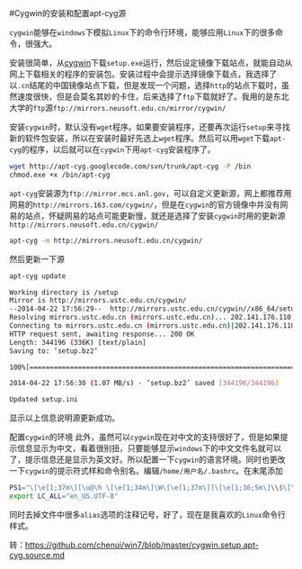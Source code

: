 #Cygwin的安装和配置apt-cyg源

`cygwin`能够在`windows`下模拟`Linux`下的命令行环境，能够应用`Linux`下的很多命令，很强大。

安装很简单，从[cygwin](http://www.cygwin.com/)下载`setup.exe`运行，然后设定镜像下载站点，就能自动从网上下载相关的程序的安装包。安装过程中会提示选择镜像下载点，我选择了以`.cn`结尾的中国镜像站点下载，但是发现一个问题，选择`http`的站点下载时，虽然速度很快，但是会莫名其妙的卡住，后来选择了`ftp`下载就好了。我用的是东北大学的`ftp`源`ftp://mirrors.neusoft.edu.cn/mirror/cygwin/`

安装`cygwin`时，默认没有`wget`程序。如果要安装程序，还要再次运行`setup`来寻找新的软件包安装，所以在安装时最好先选上`wget`程序。然后可以用`wget`下载`apt-cyg`的程序，以后就可以在`cygwin`下用`apt-cyg`安装程序了。  
```bash
wget http://apt-cyg.googlecode.com/svn/trunk/apt-cyg -P /bin
chmod.exe +x /bin/apt-cyg
```  
`apt-cyg`安装源为`ftp://mirror.mcs.anl.gov`，可以自定义更新源，网上都推荐用网易的`http://mirrors.163.com/cygwin/`，但是在`cygwin`的官方镜像中并没有网易的站点，怀疑网易的站点可能更新慢，就还是选择了安装`cygwin`时用的更新源`http://mirrors.neusoft.edu.cn/cygwin/`  
```bash
apt-cyg -m http://mirrors.neusoft.edu.cn/cygwin/
```  
然后更新一下源  
```bash
apt-cyg update

Working directory is /setup
Mirror is http://mirrors.ustc.edu.cn/cygwin/
--2014-04-22 17:56:29--  http://mirrors.ustc.edu.cn/cygwin//x86_64/setup.bz2
Resolving mirrors.ustc.edu.cn (mirrors.ustc.edu.cn)... 202.141.176.110, 2001:da8:d800:95::110
Connecting to mirrors.ustc.edu.cn (mirrors.ustc.edu.cn)|202.141.176.110|:80... connected.
HTTP request sent, awaiting response... 200 OK
Length: 344196 (336K) [text/plain]
Saving to: ‘setup.bz2’

100%[==========================================================================================>] 344,196     1.07MB/s   in 0.3s

2014-04-22 17:56:30 (1.07 MB/s) - ‘setup.bz2’ saved [344196/344196]

Updated setup.ini
```
显示以上信息说明源更新成功。

配置`cygwin`的环境
此外，虽然可以`cygwin`现在对中文的支持很好了，但是如果提示信息显示为中文，看着很别扭，只要能够显示`windows`下的中文文件名就可以了，提示信息还是显示为英文好。所以配置一下`cygwin`的语言环境。同时也更改一下`cygwin`的提示符式样和命令别名。编辑`/home/用户名/.bashrc`。在末尾添加  
```bash
PS1="\[\e[1;37m\][\u@\h \[\e[1;34m\]\W\[\e[1;37m\]]\[\e[1;36;5m\]\\$\[\e[m\]"
export LC_ALL="en_US.UTF-8"
```  
同时去掉文件中很多`alias`选项的注释记号，好了，现在是我喜欢的`Linux`命令行样式。  

转：https://github.com/chenui/win7/blob/master/cygwin.setup.apt-cyg.source.md
